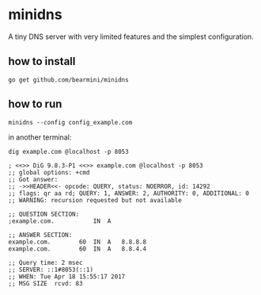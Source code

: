 minidns
=======

A tiny DNS server with very limited features and the simplest configuration.

## how to install

```
go get github.com/bearmini/minidns
```


## how to run

```
minidns --config config_example.com
```

in another terminal:
```
dig example.com @localhost -p 8053

; <<>> DiG 9.8.3-P1 <<>> example.com @localhost -p 8053
;; global options: +cmd
;; Got answer:
;; ->>HEADER<<- opcode: QUERY, status: NOERROR, id: 14292
;; flags: qr aa rd; QUERY: 1, ANSWER: 2, AUTHORITY: 0, ADDITIONAL: 0
;; WARNING: recursion requested but not available

;; QUESTION SECTION:
;example.com.			IN	A

;; ANSWER SECTION:
example.com.		60	IN	A	8.8.8.8
example.com.		60	IN	A	8.8.4.4

;; Query time: 2 msec
;; SERVER: ::1#8053(::1)
;; WHEN: Tue Apr 18 15:55:17 2017
;; MSG SIZE  rcvd: 83

```
